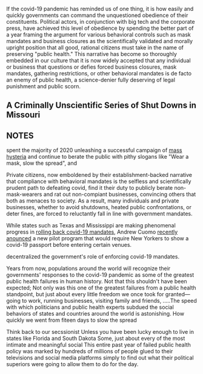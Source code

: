 
If the covid-19 pandemic has reminded us of one thing, it is how easily and quickly governments can command the unquestioned obedience of their constituents. Political actors, in conjunction with big tech and the corporate press, have achieved this level of obedience by spending the better part of a year framing the argument for various behavioral controls such as mask mandates and business closures as the scientifically validated and morally upright position that all good, rational citizens must take in the name of preserving "public health." This narrative has become so thoroughly embedded in our culture that it is now widely accepted that any individual or business that questions or defies forced business closures, mask mandates, gathering restrictions, or other behavioral mandates is de facto an enemy of public health, a science-denier fully deserving of legal punishment and public scorn. 

 



## A Criminally Unscientific Series of Shut Downs in Missouri



## NOTES

spent the majority of 2020 unleashing a successful campaign of [mass hysteria](https://www.mdpi.com/1660-4601/18/4/1376/htm?fbclid=IwAR3hKqZ614zBr9zHXBOuaxTA8Z0Dt9Hb-TxObCY3qdpCJFuqh_Mmh3jCdtQ) and continue to berate the public with pithy slogans like "Wear a mask, slow the spread", and 

Private citizens, now emboldened by their establishment-backed narrative that compliance with behavioral mandates is the selfless and scientifically prudent path to defeating covid, find it their duty to publicly berate non-mask-wearers and rat out non-compiant businesses, convincing others that both as menaces to society. As a result, many individuals and private businesses, whether to avoid shutdowns, heated public confrontations, or deter fines, are forced to reluctantly fall in line with government mandates.

While states such as Texas and Mississippi are making phenomenal progress in [rolling back covid-19 mandates](https://www.nbcnews.com/news/us-news/gov-greg-abbott-lift-texas-mask-mandate-open-state-100-n1259329), Andrew Cuomo [recently anounced](https://nypost.com/2021/03/02/new-yorkers-must-flash-covid-19-passport-to-enter-venues-under-new-program/) a new pilot program that would require New Yorkers to show a covid-19 passport before entering certain venues. 


decentralized the government's role of enforcing covid-19 mandates. 

Years from now, populations around the world will recognize their governments' responses to the covid-19 pandemic as some of the greatest public health failures in human history. Not that this shouldn't have been expected; Not only was this one of the greatest failures from a public health standpoint, but just about every little freedom we once took for granted&mdash; going to work, running businesses, visiting family and friends, .....The speed with which politicians and public health experts subdued the social behaviors of states and countries around the world is astonishing. How quickly we went from fiteen days to slow the spread

Think back to our secssionist Unless you have been lucky enough to live in states like Florida and South Dakota Some, just about every of the most intimate and meaningful social This entire past year of failed public health policy was marked by hundreds of millions of people glued to their televisions and social media platforms simply to find out what their political superiors were going to allow them to do for the day. 
